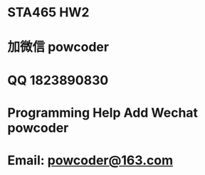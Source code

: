 # STA465 HW2
# 加微信 powcoder

# QQ 1823890830

# Programming Help Add Wechat powcoder

# Email: powcoder@163.com

